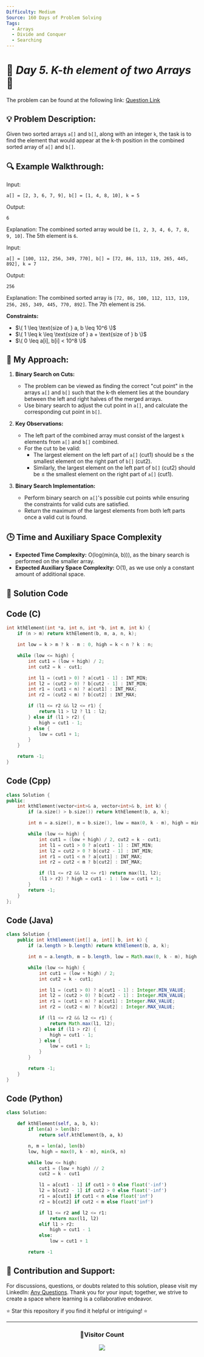 ```yaml
---
Difficulty: Medium
Source: 160 Days of Problem Solving
Tags:
  - Arrays
  - Divide and Conquer
  - Searching
---
```


# 🚀 _Day 5. K-th element of two Arrays_ 🧠

The problem can be found at the following link: [Question Link](https://www.geeksforgeeks.org/batch/gfg-160-problems/track/searching-gfg-160/problem/k-th-element-of-two-sorted-array1317)

## 💡 **Problem Description:**

Given two sorted arrays `a[]` and `b[]`, along with an integer `k`, the task is to find the element that would appear at the k-th position in the combined sorted array of `a[]` and `b[]`.

## 🔍 **Example Walkthrough:**

Input:

```
a[] = [2, 3, 6, 7, 9], b[] = [1, 4, 8, 10], k = 5
```

Output:

```
6
```

Explanation: The combined sorted array would be `[1, 2, 3, 4, 6, 7, 8, 9, 10]`. The 5th element is `6`.

Input:

```
a[] = [100, 112, 256, 349, 770], b[] = [72, 86, 113, 119, 265, 445, 892], k = 7
```

Output:

```
256
```

Explanation: The combined sorted array is `[72, 86, 100, 112, 113, 119, 256, 265, 349, 445, 770, 892]`. The 7th element is `256`.

**Constraints:**

- $\( 1 \leq \text{size of } a, b \leq 10^6 \)$
- $\( 1 \leq k \leq \text{size of } a + \text{size of } b \)$
- $\( 0 \leq a[i], b[i] < 10^8 \)$

## 🎯 **My Approach:**

1. **Binary Search on Cuts:**

   - The problem can be viewed as finding the correct "cut point" in the arrays `a[]` and `b[]` such that the k-th element lies at the boundary between the left and right halves of the merged arrays.
   - Use binary search to adjust the cut point in `a[]`, and calculate the corresponding cut point in `b[]`.

2. **Key Observations:**

   - The left part of the combined array must consist of the largest `k` elements from `a[]` and `b[]` combined.
   - For the cut to be valid:
     - The largest element on the left part of `a[]` (cut1) should be ≤ the smallest element on the right part of `b[]` (cut2).
     - Similarly, the largest element on the left part of `b[]` (cut2) should be ≤ the smallest element on the right part of `a[]` (cut1).

3. **Binary Search Implementation:**
   - Perform binary search on `a[]`'s possible cut points while ensuring the constraints for valid cuts are satisfied.
   - Return the maximum of the largest elements from both left parts once a valid cut is found.

## 🕒 **Time and Auxiliary Space Complexity**

- **Expected Time Complexity:** O(log(min(a, b))), as the binary search is performed on the smaller array.
- **Expected Auxiliary Space Complexity:** O(1), as we use only a constant amount of additional space.

## 📝 **Solution Code**

## Code (C)

```c
int kthElement(int *a, int n, int *b, int m, int k) {
    if (n > m) return kthElement(b, m, a, n, k);

    int low = k > m ? k - m : 0, high = k < n ? k : n;

    while (low <= high) {
        int cut1 = (low + high) / 2;
        int cut2 = k - cut1;

        int l1 = (cut1 > 0) ? a[cut1 - 1] : INT_MIN;
        int l2 = (cut2 > 0) ? b[cut2 - 1] : INT_MIN;
        int r1 = (cut1 < n) ? a[cut1] : INT_MAX;
        int r2 = (cut2 < m) ? b[cut2] : INT_MAX;

        if (l1 <= r2 && l2 <= r1) {
            return l1 > l2 ? l1 : l2;
        } else if (l1 > r2) {
            high = cut1 - 1;
        } else {
            low = cut1 + 1;
        }
    }

    return -1;
}
```

## Code (Cpp)

```cpp
class Solution {
public:
    int kthElement(vector<int>& a, vector<int>& b, int k) {
        if (a.size() > b.size()) return kthElement(b, a, k);

        int n = a.size(), m = b.size(), low = max(0, k - m), high = min(k, n);

        while (low <= high) {
            int cut1 = (low + high) / 2, cut2 = k - cut1;
            int l1 = cut1 > 0 ? a[cut1 - 1] : INT_MIN;
            int l2 = cut2 > 0 ? b[cut2 - 1] : INT_MIN;
            int r1 = cut1 < n ? a[cut1] : INT_MAX;
            int r2 = cut2 < m ? b[cut2] : INT_MAX;

            if (l1 <= r2 && l2 <= r1) return max(l1, l2);
            (l1 > r2) ? high = cut1 - 1 : low = cut1 + 1;
        }
        return -1;
    }
};

```

## Code (Java)

```java
class Solution {
    public int kthElement(int[] a, int[] b, int k) {
        if (a.length > b.length) return kthElement(b, a, k);

        int n = a.length, m = b.length, low = Math.max(0, k - m), high = Math.min(k, n);

        while (low <= high) {
            int cut1 = (low + high) / 2;
            int cut2 = k - cut1;

            int l1 = (cut1 > 0) ? a[cut1 - 1] : Integer.MIN_VALUE;
            int l2 = (cut2 > 0) ? b[cut2 - 1] : Integer.MIN_VALUE;
            int r1 = (cut1 < n) ? a[cut1] : Integer.MAX_VALUE;
            int r2 = (cut2 < m) ? b[cut2] : Integer.MAX_VALUE;

            if (l1 <= r2 && l2 <= r1) {
                return Math.max(l1, l2);
            } else if (l1 > r2) {
                high = cut1 - 1;
            } else {
                low = cut1 + 1;
            }
        }

        return -1;
    }
}
```

## Code (Python)

```python
class Solution:

    def kthElement(self, a, b, k):
        if len(a) > len(b):
            return self.kthElement(b, a, k)

        n, m = len(a), len(b)
        low, high = max(0, k - m), min(k, n)

        while low <= high:
            cut1 = (low + high) // 2
            cut2 = k - cut1

            l1 = a[cut1 - 1] if cut1 > 0 else float('-inf')
            l2 = b[cut2 - 1] if cut2 > 0 else float('-inf')
            r1 = a[cut1] if cut1 < n else float('inf')
            r2 = b[cut2] if cut2 < m else float('inf')

            if l1 <= r2 and l2 <= r1:
                return max(l1, l2)
            elif l1 > r2:
                high = cut1 - 1
            else:
                low = cut1 + 1

        return -1
```

## 🎯 **Contribution and Support:**

For discussions, questions, or doubts related to this solution, please visit my LinkedIn: [Any Questions](https://www.linkedin.com/in/patel-hetkumar-sandipbhai-8b110525a/). Thank you for your input; together, we strive to create a space where learning is a collaborative endeavor.

⭐ Star this repository if you find it helpful or intriguing! ⭐

---

<div align="center">
  <h3><b>📍Visitor Count</b></h3>
</div>

<p align="center">   
  <img src="https://profile-counter.glitch.me/Hunterdii/count.svg" />  
</p>
